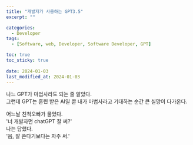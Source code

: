 ```yaml
---
title: "개발자가 사용하는 GPT3.5"
excerpt: ""

categories:
  - Developer
tags:
  - [Software, web, Developer, Software Developer, GPT]

toc: true
toc_sticky: true
 
date: 2024-01-03
last_modified_at: 2024-01-03
---
```


나느 GPT가 마법사라도 되는 줄 알았다.    
그런데 GPT는 훈련 받은 AI일 뿐 내가 마법사라고 기대하는 순간 큰 실망이 다가온다.    


어느날 친척오빠가 물었다.    
'너 개발자면 chatGPT 잘 써?'     
나는 답했다.    
'음, 잘 쓴다기보다는 자주 써.'


